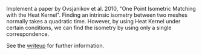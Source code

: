 Implement a paper by Ovsjanikov et al. 2010, "One Point Isometric Matching with the Heat Kernel". Finding an intrinsic isometry between two meshes normally takes a quadratic time. However, by using Heat Kernel under certain conditions, we can find the isometry by using only a single correspondence.

See the [writeup](https://goo.gl/cIs1IQ) for further information.
